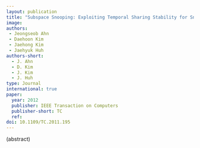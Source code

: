 ```yaml
---
layout: publication
title: "Subspace Snooping: Exploiting Temporal Sharing Stability for Snoop Reduction"
image: 
authors: 
 - Jeongseob Ahn
 - Daehoon Kim
 - Jaehong Kim
 - Jaehyuk Huh
authors-short:
  - J. Ahn
  - D. Kim
  - J. Kim
  - J. Huh
type: Journal
international: true
paper:
  year: 2012
  publisher: IEEE Transaction on Computers
  publisher-short: TC
  ref: 
doi: 10.1109/TC.2011.195
---
```


(abstract)
